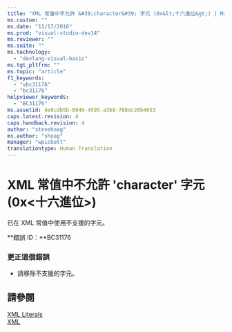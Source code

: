 ```yaml
---
title: "XML 常值中不允許 &#39;character&#39; 字元 (0x&lt;十六進位&gt;) | Microsoft Docs"
ms.custom: ""
ms.date: "11/17/2016"
ms.prod: "visual-studio-dev14"
ms.reviewer: ""
ms.suite: ""
ms.technology: 
  - "devlang-visual-basic"
ms.tgt_pltfrm: ""
ms.topic: "article"
f1_keywords: 
  - "vbc31176"
  - "bc31176"
helpviewer_keywords: 
  - "BC31176"
ms.assetid: 4e0cdb5b-8949-4595-a3b8-788dc26b4653
caps.latest.revision: 4
caps.handback.revision: 4
author: "stevehoag"
ms.author: "shoag"
manager: "wpickett"
translationtype: Human Translation
---
```

# XML 常值中不允許 &#39;character&#39; 字元 (0x&lt;十六進位&gt;)
已在 XML 常值中使用不支援的字元。  
  
 **錯誤 ID︰**BC31176  
  
### 更正這個錯誤  
  
-   請移除不支援的字元。  
  
## 請參閱  
 [XML Literals](../../visual-basic/language-reference/xml-literals/index.md)   
 [XML](../../visual-basic/programming-guide/language-features/xml/index.md)